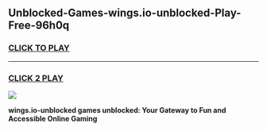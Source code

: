 
## Unblocked-Games-wings.io-unblocked-Play-Free-96h0q
<h3>
<a href="https://premium76.site?title=wings.io-unblocked&ref=18A1">CLICK TO PLAY</a></h3>
<hr>

<h3>
<a href="https://premium76.site?title=wings.io-unblocked&ref=18A1">CLICK 2 PLAY</a>
  
</h3>

<a href="https://premium76.site?title=wings.io-unblocked&ref=18A1"><img src="https://clearcache.store/games.png"></a>


**wings.io-unblocked games unblocked: Your Gateway to Fun and Accessible Online Gaming**
